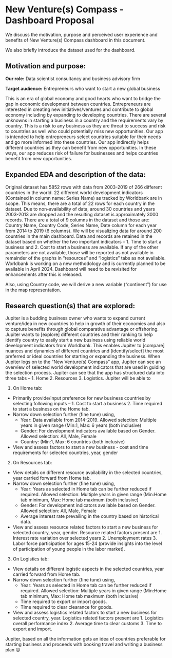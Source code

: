 # New Venture(s) Compass - Dashboard Proposal

We discuss the motivation, purpose and perceived user experience and benefits of New Venture(s) Compass dashboard in this document.

We also briefly introduce the dataset used for the dashboard.

## Motivation and purpose:

**Our role:** Data scientist consultancy and business advisory firm

**Target audience:** Entrepreneurs who want to start a new global business

This is an era of global economy and good hearts who want to bridge the gap in economic development between countries. Entrepreneurs are interested in creating new initiatives/ventures and contribute to global economy including by expanding to developing countries. There are several unknowns in starting a business in a country and the requirements vary by country. This is a risk to any business as they are threat to success and risk to countries as well who could potentially miss new opportunities.
Our app is intended to help entrepreneurs select countries suitable for their needs and go more informed into these countries. Our app indirectly helps different countries as they can benefit from new opportunities. In these ways, our app reduces risk of failure for businesses and helps countries benefit from new opportunities.

## Expanded EDA and description of the data:
Original dataset has 5852 rows with data from 2003-2019 of 266 different countries in the world. 
22 different world development indicators (Contained in column name: Series Name) as tracked by Worldbank are in scope. This means, there are a total of 22 rows for each country in the dataset.
Due to non-availability of data, around 30 countries and years 2003-2013 are dropped and the resulting dataset is approximately 3000 records. 
There are a total of 9 columns in the dataset and those are: Country Name, Country Code, Series Name, Date column for each year from 2014 to 2019 (6 columns).
We will be visualizing data for around 200 countries in the main dashboard. Data and records are retained in the dataset based on whether the two important indicators – 1. Time to start a business and 2. Cost to start a business are available. If any of the other parameters are not available, those will be reported as not available in remainder of the graphs in “resources” and “logistics” tabs as not available.
Worldbank is working on a new methodology and is currently planned to be available in April 2024. Dashboard will need to be revisited for enhancements after this is released.

Also, using Country code, we will derive a new variable (“continent”) for use in the map representation.

## Research question(s) that are explored:

Jupiter is a budding business owner who wants to expand current venture/idea in new countries to help in growth of their economies and also to capture benefits through global comparative advantage or offshoring. 
Jupiter wants to [explore] different countries and their ranking to help identify country to easily start a new business using reliable world development indicators from Worldbank. 
This enables Jupiter to [compare] nuances and dynamics of different countries and [identify/select] the most preferred or ideal countries for starting or expanding the business.
When Jupiter logs on to the “New Venture(s) Compass” app, Jupiter can see an overview of selected world development indicators that are used in guiding the selection process. 
Jupiter can see that the app has structured data into three tabs – 1. Home 2. Resources 3. Logistics. 
Jupiter will be able to
1.	On Home tab:
* Primarily provide/input preference for new business countries by selecting following inputs – 1. Cost to start a business 2. Time required to start a business on the Home tab.
* Narrow down selection further (fine tune) using,
  *   Year: Data available from 2014-2019. Allowed selection: Multiple years in given range (Min:1, Max: 6 years (both inclusive)
  *   Gender: For development indicators available based on Gender. Allowed selection: All, Male, Female
  *   Country: (Min:1, Max: 6 countries (both inclusive)
*   View and assess factors to start a new business - cost and time requirements for selected countries, year, gender
2.	On Resources tab:
* View details on different resource availability in the selected countries, year carried forward from Home tab.
* Narrow down selection further (fine tune) using,
  *   Year: Years as selected in Home tab can be further reduced if required. Allowed selection: Multiple years in given range (Min:Home tab minimum, Max: Home tab maximum (both inclusive)
  *   Gender: For development indicators available based on Gender. Allowed selection: All, Male, Female
  *   Average interest rate prevailing in the country based on historical data.
* View and assess resource related factors to start a new business for selected country, year, gender. Resource related factors present are 1. Interest rate variation over selected years 2. Unemployment rates 3. Labor force participation for ages 15-24 (provide insights into the level of participation of young people in the labor market).
3.	On Logistics tab:
* View details on different logistic aspects in the selected countries, year carried forward from Home tab.
* Narrow down selection further (fine tune) using,
  *   Year: Years as selected in Home tab can be further reduced if required. Allowed selection: Multiple years in given range (Min:Home tab minimum, Max: Home tab maximum (both inclusive)
  *   Time required to export or import goods.
  *   Time required to clear clearance for goods.
* View and assess logistics related factors to start a new business for selected country, year. Logistics related factors present are 1. Logistics overall performance index 2. Average time to clear customs 3. Time to export and import.


Jupiter, based on all the information gets an idea of countries preferable for starting business and proceeds with booking travel and writing a business plan 😊
